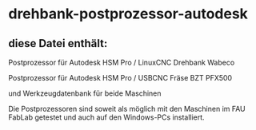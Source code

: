 # drehbank-postprozessor-autodesk

## diese Datei enthält:

Postprozessor für Autodesk HSM Pro / LinuxCNC Drehbank Wabeco

Postprozessor für Autodesk HSM Pro / USBCNC Fräse BZT PFX500

und Werkzeugdatenbank für beide Maschinen


Die Postprozessoren sind soweit als möglich mit den Maschinen im FAU FabLab getestet und auch auf den Windows-PCs installiert.
